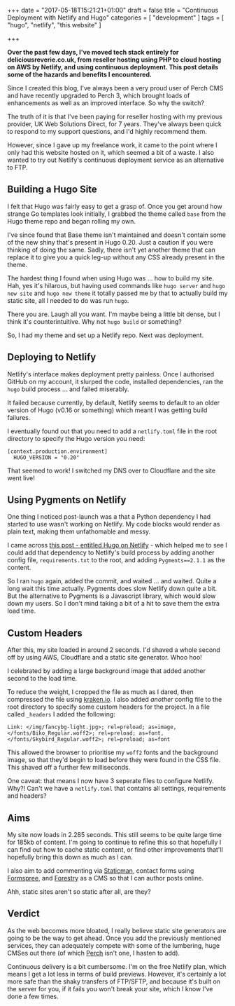 +++
date = "2017-05-18T15:21:21+01:00"
draft = false
title = "Continuous Deployment with Netlify and Hugo"
categories = [
  "development"
]
tags = [ 
    "hugo", 
    "netlify",
    "this website"
]

+++

**Over the past few days, I've moved tech stack entirely for deliciousreverie.co.uk, from reseller hosting using PHP to cloud hosting on AWS by Netlify, and using continuous deployment. This post details some of the hazards and benefits I encountered.** 

Since I created this blog, I've always been a very proud user of Perch CMS and have recently upgraded to Perch 3, which brought loads of enhancements as well as an improved interface. So why the switch?

The truth of it is that I've been paying for reseller hosting with my previous provider, UK Web Solutions Direct, for 7 years. They've always been quick to respond to my support questions, and I'd highly recommend them.

However, since I gave up my freelance work, it came to the point where I only had this website hosted on it, which seemed a bit of a waste. I also wanted to try out Netlify's continuous deployment service as an alternative to FTP.

## Building a Hugo Site

I felt that Hugo was fairly easy to get a grasp of. Once you get around how strange Go templates look initially, I grabbed the theme called `base` from the Hugo theme repo and began rolling my own.

I've since found that Base theme isn't maintained and doesn't contain some of the new shiny that's present in Hugo 0.20. Just a caution if you were thinking of doing the same. Sadly, there isn't yet another theme that can replace it to give you a quick leg-up without any CSS already present in the theme.

The hardest thing I found when using Hugo was ... how to build my site. Hah, yes it's hilarous, but having used commands like `hugo server` and `hugo new site` and `hugo new theme` it totally passed me by that to actually build my static site, all I needed to do was run `hugo`.

There you are. Laugh all you want. I'm maybe being a little bit dense, but I think it's counterintuitive. Why not `hugo build` or something?

So, I had my theme and set up a Netlify repo. Next was deployment.

## Deploying to Netlify

Netlify's interface makes deployment pretty painless. Once I authorised GitHub on my account, it slurped the code, installed dependencies, ran the `hugo` build process ... and failed miserably.

It failed because currently, by default, Netlify seems to default to an older version of Hugo (v0.16 or something) which meant I was getting build failures.

I eventually found out that you need to add a `netlify.toml` file in the root directory to specify the Hugo version you need:

```
[context.production.environment]
  HUGO_VERSION = "0.20"
```

That seemed to work! I switched my DNS over to Cloudflare and the site went live!

## Using Pygments on Netlify

One thing I noticed post-launch was a that a Python dependency I had started to use wasn't working on Netlify. My code blocks would render as plain text, making them unfathomable and messy.

I came across [this post - entitled Hugo on Netlify](https://discuss.gohugo.io/t/hugo-on-netlify/1505/10) - which helped me to see I could add that dependency to Netlify's build process by adding another config file, `requirements.txt` to the root, and adding `Pygments==2.1.1` as the content.

So I ran `hugo` again, added the commit, and waited ... and waited. Quite a long wait this time actually. Pygments does slow Netlify down quite a bit. But the alternative to Pygments is a Javascript library, which would slow down my users. So I don't mind taking a bit of a hit to save them the extra load time.

## Custom Headers

After this, my site loaded in around 2 seconds. I'd shaved a whole second off by using AWS, Cloudflare and a static site generator. Whoo hoo!

I celebrated by adding a large background image that added another second to the load time.

To reduce the weight, I cropped the file as much as I dared, then compressed the file using [kraken.io](https://kraken.io). I also added _another_ config file to the root directory to specify some custom headers for the project. In a file called `_headers` I added the following:

```
Link: </img/fancybg-light.jpg>; rel=preload; as=image, </fonts/Biko_Regular.woff2>; rel=preload; as=font, </fonts/Skybird_Regular.woff2>; rel=preload; as=font
```
This allowed the browser to prioritise my `woff2` fonts and the background image, so that they'd begin to load before they were found in the CSS file. This shaved off a further few milliseconds. 

One caveat: that means I now have 3 seperate files to configure Netlify. Why?! Can't we have a `netlify.toml` that contains all settings, requirements and headers?

## Aims

My site now loads in 2.285 seconds. This still seems to be quite large time for 185kb of content. I'm going to continue to refine this so that hopefully I can find out how to cache static content, or find other improvements that'll hopefully bring this down as much as I can.

I also aim to add commenting via [Staticman](https://staticman.net), contact forms using [Formspree](https://formspree.io), and [Forestry](https://forestry.io) as a CMS so that I can author posts online.

Ahh, static sites aren't so static after all, are they?

## Verdict

As the web becomes more bloated, I really believe static site generators are going to be the way to get ahead. Once you add the previously mentioned services, they can adequately compete with some of the lumbering, huge CMSes out there (of which [Perch](https://grabaperch.com) isn't one, I hasten to add).

Continuous delivery is a bit cumbersome. I'm on the free Netlify plan, which means I get a lot less in terms of build previews. However, it's certainly a lot more safe than the shaky transfers of FTP/SFTP, and because it's built on the server for you, if it fails you won't break your site, which I know I've done a few times.


